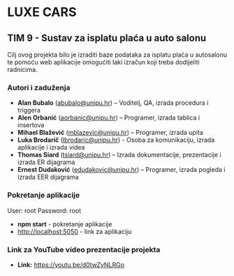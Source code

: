 ﻿# LUXE CARS

## TIM 9 - Sustav za isplatu plaća u auto salonu

Cilj ovog projekta bilo je izraditi baze podataka za isplatu plaća u autosalonu te pomoću web aplikacije omogućiti laki izračun koji treba dodijeliti radnicima.

### Autori i zaduženja

- **Alan Bubalo** (abubalo@unipu.hr) – Voditelj, QA, izrada procedura i triggera
- **Alen Orbanić** (aorbanic@unipu.hr) – Programer, izrada tablica i insertova
- **Mihael Blažević** (mblazevic@unipu.hr) – Programer, izrada upita
- **Luka Brodarič** (lbrodaric@unipu.hr) - Osoba za komunikaciju, izrada aplikacije i izrada videa
- **Thomas Siard** (tsiard@unipu.hr) – Izrada dokumentacije, prezentacije i izrada ER dijagrama
- **Ernest Dudaković** (edudakovic@unipu.hr) – Programer, izrada pogleda i izrada EER dijagrama

### Pokretanje aplikacije

User: root
Password: root

- **npm start** - pokretanje aplikacije
- <http://localhost:5050> - link za aplikaciju

### Link za YouTube video prezentacije projekta

- **Link:** https://youtu.be/d0twZyNLRGo
